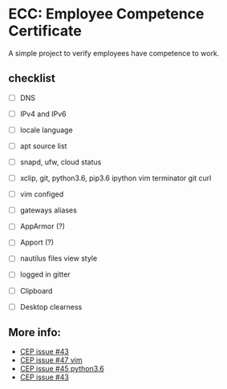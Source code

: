 # ECC: Employee Competence Certificate

A simple project to verify employees have competence to work.

## checklist

- [ ] DNS
- [ ] IPv4 and IPv6
- [ ] locale language
- [ ] apt source list
- [ ] snapd, ufw, cloud status
- [ ] xclip, git, python3.6, pip3.6 ipython vim terminator git curl
- [ ] vim configed
- [ ] gateways aliases
- [ ] AppArmor (?)
- [ ] Apport (?)
- [ ] nautilus files view style
- [ ] logged in gitter
- [ ] Clipboard
- [ ] Desktop clearness


## More info:

* [CEP issue #43](https://github.com/Carrene/CEP/issues/43)
* [CEP issue #47 vim](https://github.com/Carrene/CEP/issues/47)
* [CEP issue #45 python3.6](https://github.com/Carrene/CEP/issues/45)
* [CEP issue #43](https://github.com/Carrene/CEP/issues/43)
 
